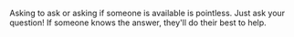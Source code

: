Asking to ask or asking if someone is available is pointless. Just ask your question! If someone knows the answer, they'll do their best to help.